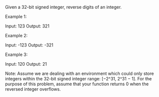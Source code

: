 Given a 32-bit signed integer, reverse digits of an integer.

Example 1:

Input: 123
Output: 321

Example 2:

Input: -123
Output: -321

Example 3:

Input: 120
Output: 21

Note:
Assume we are dealing with an environment which could only store integers within the 32-bit signed integer range: [−2^31,  2^31 − 1]. For the purpose of this problem, assume that your function returns 0 when the reversed integer overflows.

